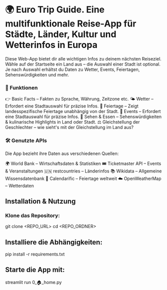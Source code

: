 # 🌍 Euro Trip Guide. Eine multifunktionale Reise-App für Städte, Länder, Kultur und Wetterinfos in Europa
Diese Web-App bietet dir alle wichtigen Infos zu deinem nächsten Reiseziel. Wähle auf der Startseite ein Land aus – die Auswahl einer Stadt ist optional. Je nach Auswahl erhältst du Daten zu Wetter, Events, Feiertagen, Sehenswürdigkeiten und mehr.

### 🚀 Funktionen
👉 Basic Facts – Fakten zu Sprache, Währung, Zeitzone etc.
🌤 Wetter – Erfordert eine Stadtauswahl für präzise Infos.
🎉 Feiertage – Zeigt landesspezifische Feiertage unabhängig von der Stadt.
📅 Events – Erfordert eine Stadtauswahl für präzise Infos.
📸 Sehen & Essen – Sehenswürdigkeiten & kulinarische Highlights in Land oder Stadt.
⚖️ Gleichstellung der Geschlechter – wie sieht's mit der Gleichstellung im Land aus?


### 🛠 Genutzte APIs
Die App bezieht ihre Daten aus verschiedenen Quellen:

🌍 World Bank – Wirtschaftsdaten & Statistiken
🎟 Ticketmaster API – Events & Veranstaltungen
🇺🇳 restcountries – Länderinfos
📚 Wikidata – Allgemeine Wissensdatenbank
📆 Calendarific – Feiertage weltweit
☁️ OpenWeatherMap – Wetterdaten

## Installation & Nutzung


### Klone das Repository:
git clone <REPO_URL>
cd <REPO_ORDNER>

## Installiere die Abhängigkeiten:

pip install -r requirements.txt


## Starte die App mit:

streamlit run 0_🏠_home.py
